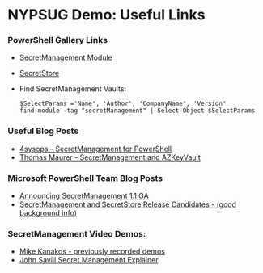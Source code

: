 # NYPSUG Demo: Useful Links

### PowerShell Gallery Links

- [SecretManagement Module](https://www.powershellgallery.com/packages/Microsoft.PowerShell.SecretManagement/)
- [SecretStore](https://www.powershellgallery.com/packages/Microsoft.PowerShell.SecretStore/)

- Find SecretManagement Vaults:
    ```
    $SelectParams ='Name', 'Author', 'CompanyName', 'Version'
    find-module -tag "secretManagement" | Select-Object $SelectParams
    ```

### Useful Blog Posts

- [4sysops - SecretManagement for PowerShell](https://4sysops.com/archives/secretsmanagement-module-for-powershell-save-passwords-in-powershell/)
- [Thomas Maurer - SecretManagement and AZKeyVault](https://www.thomasmaurer.ch/2021/04/stop-typing-powershell-credentials-in-demos-using-powershell-secretmanagement/)


### Microsoft PowerShell Team Blog Posts
- [Announcing SecretManagement 1.1 GA](https://devblogs.microsoft.com/powershell/announcing-secretmanagement-1-1-ga/)
- [SecretManagement and SecretStore Release Candidates - (good background info)](https://devblogs.microsoft.com/powershell/secretmanagement-and-secretstore-release-candidates/)


### SecretManagement Video Demos:
- [Mike Kanakos - previously recorded demos](https://www.youtube.com/results?search_query=mike+kanakos+secretmanagement)
- [John Savill Secret Management Explainer](https://www.youtube.com/watch?v=7b0KGVI4VLY)